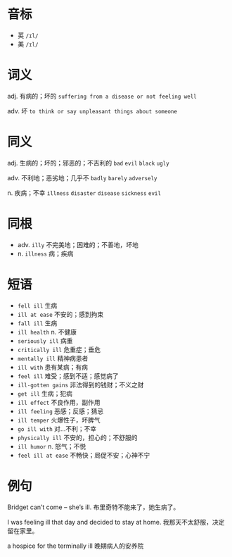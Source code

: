 # 音标

- 英 `/ɪl/`
- 美 `/ɪl/`

# 词义

adj. 有病的；坏的
`suffering from a disease or not feeling well`

adv. 坏
`to think or say unpleasant things about someone`

# 同义

adj. 生病的；坏的；邪恶的；不吉利的
`bad` `evil` `black` `ugly`

adv. 不利地；恶劣地；几乎不
`badly` `barely` `adversely`

n. 疾病；不幸
`illness` `disaster` `disease` `sickness` `evil`

# 同根

- adv. `illy` 不完美地；困难的；不善地，坏地
- n. `illness` 病；疾病

# 短语

- `fell ill` 生病
- `ill at ease` 不安的；感到拘束
- `fall ill` 生病
- `ill health` n. 不健康
- `seriously ill` 病重
- `critically ill` 危重症；垂危
- `mentally ill` 精神病患者
- `ill with` 患有某病；有病
- `feel ill` 难受；感到不适；感觉病了
- `ill-gotten gains` 非法得到的钱财；不义之财
- `get ill` 生病；犯病
- `ill effect` 不良作用，副作用
- `ill feeling` 恶感；反感；猜忌
- `ill temper` 火爆性子，坏脾气
- `go ill with` 对…不利；不幸
- `physically ill` 不安的，担心的；不舒服的
- `ill humor` n. 怒气；不悦
- `feel ill at ease` 不畅快；局促不安；心神不宁

# 例句

Bridget can’t come – she’s ill.
布里奇特不能来了，她生病了。

I was feeling ill that day and decided to stay at home.
我那天不太舒服，决定留在家里。

a hospice for the terminally ill
晚期病人的安养院


